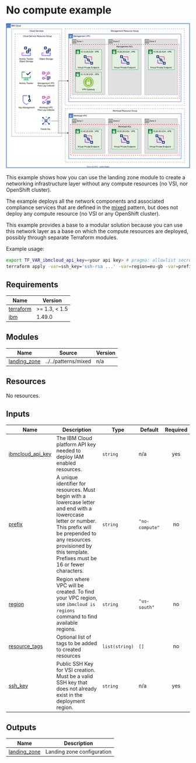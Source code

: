 # No compute example

![vpc](../../reference-architectures/vpc.drawio.svg)

This example shows how you can use the landing zone module to create a networking infrastructure layer without any compute resources (no VSI, nor OpenShift cluster).

The example deploys all the network components and associated compliance services that are defined in the [mixed](https://github.com/terraform-ibm-modules/terraform-ibm-landing-zone/tree/main/patterns/mixed) pattern, but does not deploy any compute resource (no VSI or any OpenShift cluster).

This example provides a base to a modular solution because you can use this network layer as a base on which the compute resources are deployed, possibly through separate Terraform modules.

Example usage:
```bash
export TF_VAR_ibmcloud_api_key=<your api key> # pragma: allowlist secret
terraform apply -var=ssh_key='ssh-rsa ...' -var=region=eu-gb -var=prefix=my_slz
```

<!-- BEGINNING OF PRE-COMMIT-TERRAFORM DOCS HOOK -->
## Requirements

| Name | Version |
|------|---------|
| <a name="requirement_terraform"></a> [terraform](#requirement\_terraform) | >= 1.3, < 1.5 |
| <a name="requirement_ibm"></a> [ibm](#requirement\_ibm) | 1.49.0 |

## Modules

| Name | Source | Version |
|------|--------|---------|
| <a name="module_landing_zone"></a> [landing\_zone](#module\_landing\_zone) | ../../patterns/mixed | n/a |

## Resources

No resources.

## Inputs

| Name | Description | Type | Default | Required |
|------|-------------|------|---------|:--------:|
| <a name="input_ibmcloud_api_key"></a> [ibmcloud\_api\_key](#input\_ibmcloud\_api\_key) | The IBM Cloud platform API key needed to deploy IAM enabled resources. | `string` | n/a | yes |
| <a name="input_prefix"></a> [prefix](#input\_prefix) | A unique identifier for resources. Must begin with a lowercase letter and end with a lowerccase letter or number. This prefix will be prepended to any resources provisioned by this template. Prefixes must be 16 or fewer characters. | `string` | `"no-compute"` | no |
| <a name="input_region"></a> [region](#input\_region) | Region where VPC will be created. To find your VPC region, use `ibmcloud is regions` command to find available regions. | `string` | `"us-south"` | no |
| <a name="input_resource_tags"></a> [resource\_tags](#input\_resource\_tags) | Optional list of tags to be added to created resources | `list(string)` | `[]` | no |
| <a name="input_ssh_key"></a> [ssh\_key](#input\_ssh\_key) | Public SSH Key for VSI creation. Must be a valid SSH key that does not already exist in the deployment region. | `string` | n/a | yes |

## Outputs

| Name | Description |
|------|-------------|
| <a name="output_landing_zone"></a> [landing\_zone](#output\_landing\_zone) | Landing zone configuration |
<!-- END OF PRE-COMMIT-TERRAFORM DOCS HOOK -->
